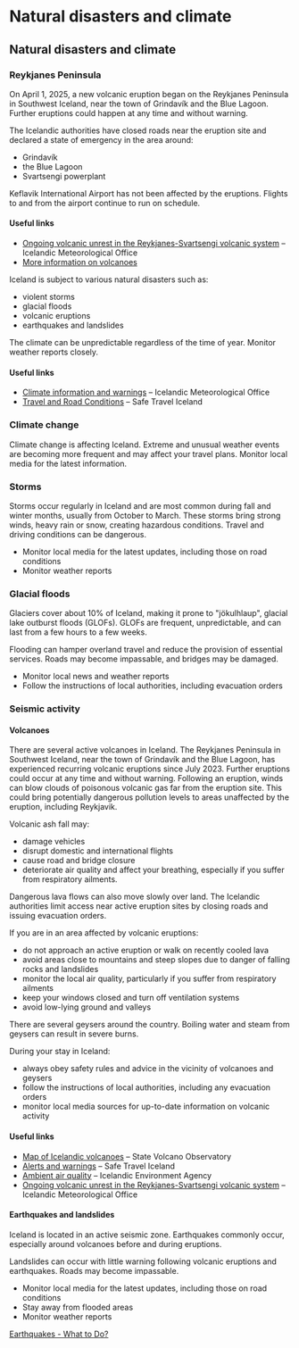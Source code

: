 # Natural disasters and climate

## Natural disasters and climate

### Reykjanes Peninsula

On April 1, 2025, a new volcanic eruption began on the Reykjanes Peninsula in Southwest Iceland, near the town of Grindavík and the Blue Lagoon. Further eruptions could happen at any time and without warning.

The Icelandic authorities have closed roads near the eruption site and declared a state of emergency in the area around:

* Grindavík
* the Blue Lagoon
* Svartsengi powerplant

Keflavik International Airport has not been affected by the eruptions. Flights to and from the airport continue to run on schedule.

#### 

#### Useful links

* [Ongoing volcanic unrest in the Reykjanes-Svartsengi volcanic system](https://en.vedur.is/about-imo/news/) – Icelandic Meteorological Office
* [More information on volcanoes](#volcanoes)

Iceland is subject to various natural disasters such as:

* violent storms
* glacial floods
* volcanic eruptions
* earthquakes and landslides

The climate can be unpredictable regardless of the time of year. Monitor weather reports closely.

#### Useful links

* [Climate information and warnings](https://en.vedur.is/) – Icelandic Meteorological Office
* [Travel and Road Conditions](https://safetravel.is/conditions) – Safe Travel Iceland

### Climate change

Climate change is affecting Iceland. Extreme and unusual weather events are becoming more frequent and may affect your travel plans. Monitor local media for the latest information.

### Storms

Storms occur regularly in Iceland and are most common during fall and winter months, usually from October to March. These storms bring strong winds, heavy rain or snow, creating hazardous conditions. Travel and driving conditions can be dangerous.

* Monitor local media for the latest updates, including those on road conditions
* Monitor weather reports

### Glacial floods

Glaciers cover about 10% of Iceland, making it prone to "jökulhlaup", glacial lake outburst floods (GLOFs). GLOFs are frequent, unpredictable, and can last from a few hours to a few weeks.

Flooding can hamper overland travel and reduce the provision of essential services. Roads may become impassable, and bridges may be damaged.

* Monitor local news and weather reports
* Follow the instructions of local authorities, including evacuation orders

### Seismic activity

#### Volcanoes

There are several active volcanoes in Iceland. The Reykjanes Peninsula in Southwest Iceland, near the town of Grindavík and the Blue Lagoon, has experienced recurring volcanic eruptions since July 2023. Further eruptions could occur at any time and without warning. Following an eruption, winds can blow clouds of poisonous volcanic gas far from the eruption site. This could bring potentially dangerous pollution levels to areas unaffected by the eruption, including Reykjavik.

Volcanic ash fall may:

* damage vehicles
* disrupt domestic and international flights
* cause road and bridge closure
* deteriorate air quality and affect your breathing, especially if you suffer from respiratory ailments.

Dangerous lava flows can also move slowly over land. The Icelandic authorities limit access near active eruption sites by closing roads and issuing evacuation orders.

If you are in an area affected by volcanic eruptions:

* do not approach an active eruption or walk on recently cooled lava
* avoid areas close to mountains and steep slopes due to danger of falling rocks and landslides
* monitor the local air quality, particularly if you suffer from respiratory ailments
* keep your windows closed and turn off ventilation systems
* avoid low-lying ground and valleys

There are several geysers around the country. Boiling water and steam from geysers can result in severe burns.

During your stay in Iceland:

* always obey safety rules and advice in the vicinity of volcanoes and geysers
* follow the instructions of local authorities, including any evacuation orders
* monitor local media sources for up-to-date information on volcanic activity

#### Useful links

* [Map of Icelandic volcanoes](https://icelandicvolcanoes.is/) – State Volcano Observatory
* [Alerts and warnings](https://safetravel.is/) – Safe Travel Iceland
* [Ambient air quality](https://loftgaedi.is/en?zoomLevel=7&lat=64.894972&lng=-18.675028) – Icelandic Environment Agency
* [Ongoing volcanic unrest in the Reykjanes-Svartsengi volcanic system](https://en.vedur.is/about-imo/news/) – Icelandic Meteorological Office

#### Earthquakes and landslides

Iceland is located in an active seismic zone. Earthquakes commonly occur, especially around volcanoes before and during eruptions.

Landslides can occur with little warning following volcanic eruptions and earthquakes. Roads may become impassable.

* Monitor local media for the latest updates, including those on road conditions
* Stay away from flooded areas
* Monitor weather reports

[Earthquakes - What to Do?](https://www.getprepared.gc.ca/cnt/rsrcs/pblctns/rthqks-wtd/index-en.aspx)